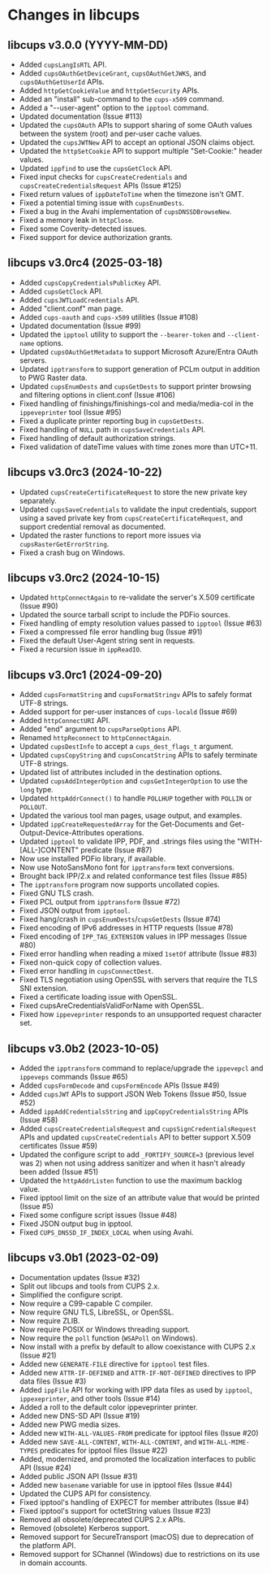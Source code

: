 Changes in libcups
==================

libcups v3.0.0 (YYYY-MM-DD)
---------------------------

- Added `cupsLangIsRTL` API.
- Added `cupsOAuthGetDeviceGrant`, `cupsOAuthGetJWKS`, and `cupsOAuthGetUserId`
  APIs.
- Added `httpGetCookieValue` and `httpGetSecurity` APIs.
- Added an "install" sub-command to the `cups-x509` command.
- Added a "--user-agent" option to the `ipptool` command.
- Updated documentation (Issue #113)
- Updated the `cupsOAuth` APIs to support sharing of some OAuth values between
  the system (root) and per-user cache values.
- Updated the `cupsJWTNew` API to accept an optional JSON claims object.
- Updated the `httpSetCookie` API to support multiple "Set-Cookie:" header
  values.
- Updated `ippfind` to use the `cupsGetClock` API.
- Fixed input checks for `cupsCreateCredentials` and
  `cupsCreateCredentialsRequest` APIs (Issue #125)
- Fixed return values of `ippDateToTime` when the timezone isn't GMT.
- Fixed a potential timing issue with `cupsEnumDests`.
- Fixed a bug in the Avahi implementation of `cupsDNSSDBrowseNew`.
- Fixed a memory leak in `httpClose`.
- Fixed some Coverity-detected issues.
- Fixed support for device authorization grants.


libcups v3.0rc4 (2025-03-18)
----------------------------

- Added `cupsCopyCredentialsPublicKey` API.
- Added `cupsGetClock` API.
- Added `cupsJWTLoadCredentials` API.
- Added "client.conf" man page.
- Added `cups-oauth` and `cups-x509` utilities (Issue #108)
- Updated documentation (Issue #99)
- Updated the `ipptool` utility to support the `--bearer-token` and
  `--client-name` options.
- Updated `cupsOAuthGetMetadata` to support Microsoft Azure/Entra OAuth
  servers.
- Updated `ipptransform` to support generation of PCLm output in addition to PWG
  Raster data.
- Updated `cupsEnumDests` and `cupsGetDests` to support printer browsing and
  filtering options in client.conf (Issue #106)
- Fixed handling of finishings/finishings-col and media/media-col in the
  `ippeveprinter` tool (Issue #95)
- Fixed a duplicate printer reporting bug in `cupsGetDests`.
- Fixed handling of `NULL` path in `cupsSaveCredentials` API.
- Fixed handling of default authorization strings.
- Fixed validation of dateTime values with time zones more than UTC+11.


libcups v3.0rc3 (2024-10-22)
----------------------------

- Updated `cupsCreateCertificateRequest` to store the new private key
  separately.
- Updated `cupsSaveCredentials` to validate the input credentials, support
  using a saved private key from `cupsCreateCertificateRequest`, and support
  credential removal as documented.
- Updated the raster functions to report more issues via
  `cupsRasterGetErrorString`.
- Fixed a crash bug on Windows.


libcups v3.0rc2 (2024-10-15)
----------------------------

- Updated `httpConnectAgain` to re-validate the server's X.509 certificate
  (Issue #90)
- Updated the source tarball script to include the PDFio sources.
- Fixed handling of empty resolution values passed to `ipptool` (Issue #63)
- Fixed a compressed file error handling bug (Issue #91)
- Fixed the default User-Agent string sent in requests.
- Fixed a recursion issue in `ippReadIO`.


libcups v3.0rc1 (2024-09-20)
----------------------------

- Added `cupsFormatString` and `cupsFormatStringv` APIs to safely format UTF-8
  strings.
- Added support for per-user instances of `cups-locald` (Issue #69)
- Added `httpConnectURI` API.
- Added "end" argument to `cupsParseOptions` API.
- Renamed `httpReconnect` to `httpConnectAgain`.
- Updated `cupsDestInfo` to accept a `cups_dest_flags_t` argument.
- Updated `cupsCopyString` and `cupsConcatString` APIs to safely terminate UTF-8
  strings.
- Updated list of attributes included in the destination options.
- Updated `cupsAddIntegerOption` and `cupsGetIntegerOption` to use the `long`
  type.
- Updated `httpAddrConnect()` to handle `POLLHUP` together with `POLLIN` or
  `POLLOUT`.
- Updated the various tool man pages, usage output, and examples.
- Updated `ippCreateRequestedArray` for the Get-Documents and
  Get-Output-Device-Attributes operations.
- Updated `ipptool` to validate IPP, PDF, and .strings files using the
  "WITH-[ALL-]CONTENT" predicate (Issue #87)
- Now use installed PDFio library, if available.
- Now use NotoSansMono font for `ipptransform` text conversions.
- Brought back IPP/2.x and related conformance test files (Issue #85)
- The `ipptransform` program now supports uncollated copies.
- Fixed GNU TLS crash.
- Fixed PCL output from `ipptransform` (Issue #72)
- Fixed JSON output from `ipptool`.
- Fixed hang/crash in `cupsEnumDests`/`cupsGetDests` (Issue #74)
- Fixed encoding of IPv6 addresses in HTTP requests (Issue #78)
- Fixed encoding of `IPP_TAG_EXTENSION` values in IPP messages (Issue #80)
- Fixed error handling when reading a mixed `1setOf` attribute (Issue #83)
- Fixed non-quick copy of collection values.
- Fixed error handling in `cupsConnectDest`.
- Fixed TLS negotiation using OpenSSL with servers that require the TLS SNI
  extension.
- Fixed a certificate loading issue with OpenSSL.
- Fixed cupsAreCredentialsValidForName with OpenSSL.
- Fixed how `ippeveprinter` responds to an unsupported request character set.


libcups v3.0b2 (2023-10-05)
---------------------------

- Added the `ipptransform` command to replace/upgrade the `ippevepcl` and
  `ippeveps` commands (Issue #65)
- Added `cupsFormDecode` and `cupsFormEncode` APIs (Issue #49)
- Added `cupsJWT` APIs to support JSON Web Tokens (Issue #50, Issue #52)
- Added `ippAddCredentialsString` and `ippCopyCredentialsString` APIs
  (Issue #58)
- Added `cupsCreateCredentialsRequest` and `cupsSignCredentialsRequest` APIs and
  updated `cupsCreateCredentials` API to better support X.509 certificates
  (Issue #59)
- Updated the configure script to add `_FORTIFY_SOURCE=3` (previous level was 2)
  when not using address sanitizer and when it hasn't already been added
  (Issue #51)
- Updated the `httpAddrListen` function to use the maximum backlog value.
- Fixed ipptool limit on the size of an attribute value that would be printed
  (Issue #5)
- Fixed some configure script issues (Issue #48)
- Fixed JSON output bug in ipptool.
- Fixed `CUPS_DNSSD_IF_INDEX_LOCAL` when using Avahi.


libcups v3.0b1 (2023-02-09)
---------------------------

- Documentation updates (Issue #32)
- Split out libcups and tools from CUPS 2.x.
- Simplified the configure script.
- Now require a C99-capable C compiler.
- Now require GNU TLS, LibreSSL, or OpenSSL.
- Now require ZLIB.
- Now require POSIX or Windows threading support.
- Now require the `poll` function (`WSAPoll` on Windows).
- Now install with a prefix by default to allow coexistance with CUPS 2.x
  (Issue #21)
- Added new `GENERATE-FILE` directive for `ipptool` test files.
- Added new `ATTR-IF-DEFINED` and `ATTR-IF-NOT-DEFINED` directives to IPP data
  files (Issue #3)
- Added `ippFile` API for working with IPP data files as used by `ipptool`,
  `ippexeprinter`, and other tools (Issue #14)
- Added a roll to the default color ippeveprinter printer.
- Added new DNS-SD API (Issue #19)
- Added new PWG media sizes.
- Added new `WITH-ALL-VALUES-FROM` predicate for ipptool files (Issue #20)
- Added new `SAVE-ALL-CONTENT`, `WITH-ALL-CONTENT`, and `WITH-ALL-MIME-TYPES`
  predicates for ipptool files (Issue #22)
- Added, modernized, and promoted the localization interfaces to public API
  (Issue #24)
- Added public JSON API (Issue #31)
- Added new `basename` variable for use in ipptool files (Issue #44)
- Updated the CUPS API for consistency.
- Fixed ipptool's handling of EXPECT for member attributes (Issue #4)
- Fixed ipptool's support for octetString values (Issue #23)
- Removed all obsolete/deprecated CUPS 2.x APIs.
- Removed (obsolete) Kerberos support.
- Removed support for SecureTransport (macOS) due to deprecation of the platform
  API.
- Removed support for SChannel (Windows) due to restrictions on its use in
  domain accounts.
